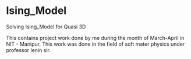 # Ising_Model
Solving Ising_Model for Quasi 3D

This contains project work done by me during the month of March-April in NIT - Manipur. This work was done in the field of soft mater physics under professor lenin sir.

